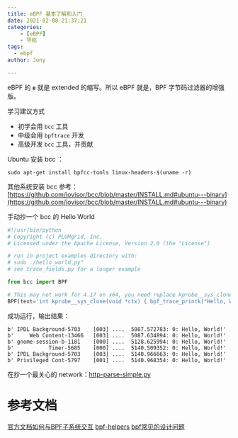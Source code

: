 ```yaml
---
title: eBPF 基本了解和入门
date: 2021-02-08 21:37:21
categories: 
	- [eBPF]
	- 导航
tags:
  - ebpf
author: Jony

---
```



eBPF 的 **`e`** 就是 extended 的缩写。所以 eBPF 就是，BPF 字节码过滤器的增强版。

学习建议方式
- 初学会用 `bcc` 工具
- 中级会用 `bpftrace` 开发
- 高级开发  `bcc` 工具，并贡献

Ubuntu 安装 bcc ：
```shell
sudo apt-get install bpfcc-tools linux-headers-$(uname -r)
```
其他系统安装 bcc 参考：[https://github.com/iovisor/bcc/blob/master/INSTALL.md#ubuntu---binary](https://github.com/iovisor/bcc/blob/master/INSTALL.md#ubuntu---binary)

手动抄一个 bcc 的 Hello World

```python
#!/usr/bin/python
# Copyright (c) PLUMgrid, Inc.
# Licensed under the Apache License, Version 2.0 (the "License")

# run in project examples directory with:
# sudo ./hello_world.py"
# see trace_fields.py for a longer example

from bcc import BPF

# This may not work for 4.17 on x64, you need replace kprobe__sys_clone with kprobe____x64_sys_clone
BPF(text='int kprobe__sys_clone(void *ctx) { bpf_trace_printk("Hello, World!\\n"); return 0; }').trace_print()
```
成功运行，输出结果：
```
b' IPDL Background-5703    [003] ....  5087.572783: 0: Hello, World!'
b'     Web Content-13466   [003] ....  5087.634894: 0: Hello, World!'
b' gnome-session-b-1181    [000] ....  5128.625994: 0: Hello, World!'
b'           Timer-5685    [000] ....  5140.509352: 0: Hello, World!'
b' IPDL Background-5703    [003] ....  5140.966663: 0: Hello, World!'
b' Privileged Cont-5797    [001] ....  5140.968354: 0: Hello, World!'
```

在抄一个最关心的 network：[http-parse-simple.py](https://github.com/iovisor/bcc/blob/master/examples/networking/http_filter/http-parse-simple.py)


# 参考文档

[官方文档如何与BPF子系统交互](https://www.kernel.org/doc/html/latest/bpf/bpf_devel_QA.html)
[bpf-helpers](https://man7.org/linux/man-pages/man7/bpf-helpers.7.html)
[bpf常见的设计问题](https://www.kernel.org/doc/html/latest/bpf/bpf_design_QA.html#questions-and-answers)
